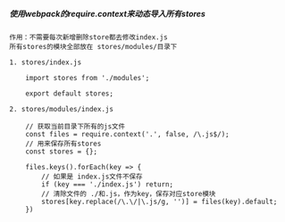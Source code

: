 ##### 使用webpack的require.context来动态导入所有stores
    作用：不需要每次新增删除store都去修改index.js
    所有stores的模块全部放在 stores/modules/目录下
    
    1. stores/index.js
    
        import stores from './modules';
        
        export default stores;
    
    2. stores/modules/index.js
    
        // 获取当前目录下所有的js文件
        const files = require.context('.', false, /\.js$/);
        // 用来保存所有stores
        const stores = {};
        
        files.keys().forEach(key => {
            // 如果是 index.js文件不保存
            if (key === './index.js') return;
            // 清除文件的 ./和.js，作为key，保存对应store模块
            stores[key.replace(/\.\/|\.js/g, '')] = files(key).default;
        })
